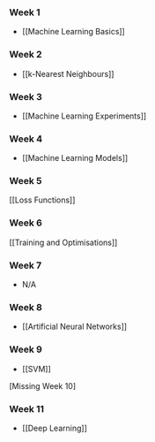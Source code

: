 ### Week 1
- [[Machine Learning Basics]]

### Week 2
- [[k-Nearest Neighbours]]

### Week 3
- [[Machine Learning Experiments]]

### Week 4
- [[Machine Learning Models]]

### Week 5
[[Loss Functions]]

### Week 6
[[Training and Optimisations]]

### Week 7
- N/A

### Week 8
- [[Artificial Neural Networks]]

### Week 9
- [[SVM]]

[Missing Week 10]

### Week 11
- [[Deep Learning]]


